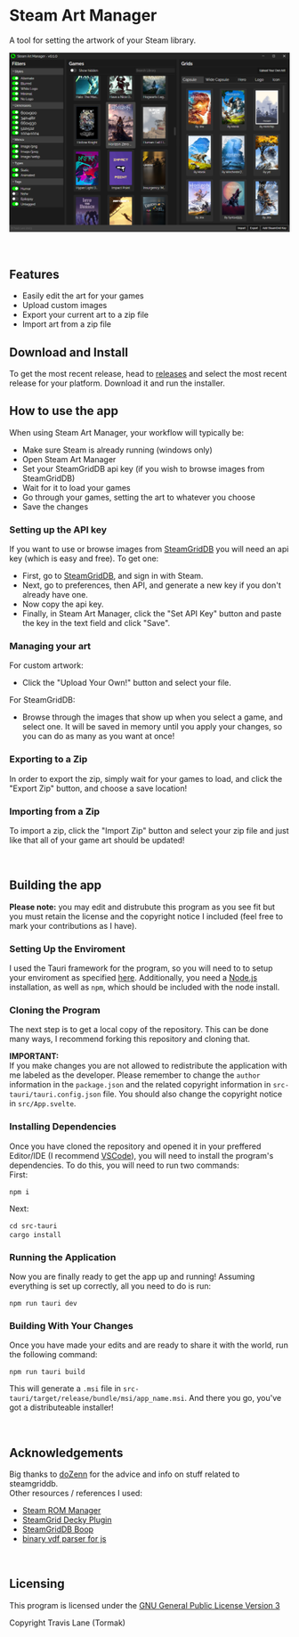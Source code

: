 # Steam Art Manager
A tool for setting the artwork of your Steam library.

![Steam Art Manager's Main UI](public/final-sarm-ui.png)

<br/>

## Features
 - Easily edit the art for your games
 - Upload custom images
 - Export your current art to a zip file
 - Import art from a zip file

## Download and Install
To get the most recent release, head to [releases](https://github.com/Tormak9970/Steam-Art-Manager/releases) and select the most recent release for your platform. Download it and run the installer.

## How to use the app
When using Steam Art Manager, your workflow will typically be:
 - Make sure Steam is already running (windows only)
 - Open Steam Art Manager
 - Set your SteamGridDB api key (if you wish to browse images from SteamGridDB)
 - Wait for it to load your games
 - Go through your games, setting the art to whatever you choose
 - Save the changes

### Setting up the API key
If you want to use or browse images from [SteamGridDB](https://steamgriddb.com) you will need an api key (which is easy and free). To get one:
 - First, go to [SteamGridDB](https://steamgriddb.com), and sign in with Steam.
 - Next, go to preferences, then API, and generate a new key if you don't already have one.
 - Now copy the api key.
 - Finally, in Steam Art Manager, click the "Set API Key" button and paste the key in the text field and click "Save".

### Managing your art
For custom artwork:
 - Click the "Upload Your Own!" button and select your file.

For SteamGridDB:
 - Browse through the images that show up when you select a game, and select one. It will be saved in memory until you apply your changes, so you can do as many as you want at once!

### Exporting to a Zip
In order to export the zip, simply wait for your games to load, and click the "Export Zip" button, and choose a save location!

### Importing from a Zip
To import a zip, click the "Import Zip" button and select your zip file and just like that all of your game art should be updated!

<br/>

## Building the app
**Please note:** you may edit and distrubute this program as you see fit but you must retain the license and the copyright notice I included (feel free to mark your contributions as I have). <br/>

### Setting Up the Enviroment
I used the Tauri framework for the program, so you will need to to setup your enviroment as specified [here](https://tauri.app/v1/guides/getting-started/prerequisites). Additionally, you need a [Node.js](https://nodejs.org/en/) installation, as well as `npm`, which should be included with the node install.

### Cloning the Program
The next step is to get a local copy of the repository. This can be done many ways, I recommend forking this repository and cloning that. <br/>

**IMPORTANT:**<br/>
If you make changes you are not allowed to redistribute the application with me labeled as the developer. Please remember to change the `author` information in the `package.json` and the related copyright information in `src-tauri/tauri.config.json` file. You should also change the copyright notice in `src/App.svelte`.

### Installing Dependencies
Once you have cloned the repository and opened it in your preffered Editor/IDE (I recommend [VSCode](https://code.visualstudio.com/)), you will need to install the program's dependencies. To do this, you will need to run two commands: <br/>
First:<br/>
```
npm i
```
Next:<br/>
```
cd src-tauri
cargo install
```

### Running the Application
Now you are finally ready to get the app up and running! Assuming everything is set up correctly, all you need to do is run:<br/>
```
npm run tauri dev
```

### Building With Your Changes
Once you have made your edits and are ready to share it with the world, run the following command:
```
npm run tauri build
```
This will generate a `.msi` file in `src-tauri/target/release/bundle/msi/app_name.msi`. And there you go, you've got a distributeable installer!

<br/>

## Acknowledgements
Big thanks to [doZenn](https://github.com/doZenn) for the advice and info on stuff related to steamgriddb. <br/>
Other resources / references I used:
 - [Steam ROM Manager](https://github.com/SteamGridDB/steam-rom-manager)
 - [SteamGrid Decky Plugin](https://github.com/SteamGridDB/decky-steamgriddb)
 - [SteamGridDB Boop](https://github.com/SteamGridDB/SGDBoop)
 - [binary vdf parser for js](https://github.com/cbartondock/node-binary-vdf)

<br/>

## Licensing
This program is licensed under the [GNU General Public License Version 3](https://www.gnu.org/licenses/#GPL)

Copyright Travis Lane (Tormak) 

